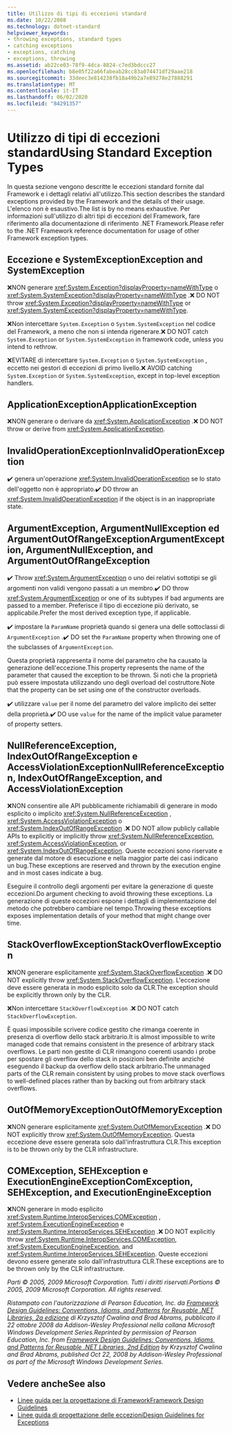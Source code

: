 ```yaml
---
title: Utilizzo di tipi di eccezioni standard
ms.date: 10/22/2008
ms.technology: dotnet-standard
helpviewer_keywords:
- throwing exceptions, standard types
- catching exceptions
- exceptions, catching
- exceptions, throwing
ms.assetid: ab22ce03-78f9-4dca-8824-c7ed3bdccc27
ms.openlocfilehash: b8e05f22a66fabeab28cc83a074471df29aae218
ms.sourcegitcommit: 33deec3e814238fb18a49b2a7e89278e27888291
ms.translationtype: MT
ms.contentlocale: it-IT
ms.lasthandoff: 06/02/2020
ms.locfileid: "84291357"
---
```

# <a name="using-standard-exception-types"></a><span data-ttu-id="57ce8-102">Utilizzo di tipi di eccezioni standard</span><span class="sxs-lookup"><span data-stu-id="57ce8-102">Using Standard Exception Types</span></span>
<span data-ttu-id="57ce8-103">In questa sezione vengono descritte le eccezioni standard fornite dal Framework e i dettagli relativi all'utilizzo.</span><span class="sxs-lookup"><span data-stu-id="57ce8-103">This section describes the standard exceptions provided by the Framework and the details of their usage.</span></span> <span data-ttu-id="57ce8-104">L'elenco non è esaustivo.</span><span class="sxs-lookup"><span data-stu-id="57ce8-104">The list is by no means exhaustive.</span></span> <span data-ttu-id="57ce8-105">Per informazioni sull'utilizzo di altri tipi di eccezioni del Framework, fare riferimento alla documentazione di riferimento .NET Framework.</span><span class="sxs-lookup"><span data-stu-id="57ce8-105">Please refer to the .NET Framework reference documentation for usage of other Framework exception types.</span></span>

## <a name="exception-and-systemexception"></a><span data-ttu-id="57ce8-106">Eccezione e SystemException</span><span class="sxs-lookup"><span data-stu-id="57ce8-106">Exception and SystemException</span></span>
 <span data-ttu-id="57ce8-107">❌NON generare <xref:System.Exception?displayProperty=nameWithType> o <xref:System.SystemException?displayProperty=nameWithType> .</span><span class="sxs-lookup"><span data-stu-id="57ce8-107">❌ DO NOT throw <xref:System.Exception?displayProperty=nameWithType> or <xref:System.SystemException?displayProperty=nameWithType>.</span></span>

 <span data-ttu-id="57ce8-108">❌Non intercettare `System.Exception` o `System.SystemException` nel codice del Framework, a meno che non si intenda rigenerare.</span><span class="sxs-lookup"><span data-stu-id="57ce8-108">❌ DO NOT catch `System.Exception` or `System.SystemException` in framework code, unless you intend to rethrow.</span></span>

 <span data-ttu-id="57ce8-109">❌EVITARE di intercettare `System.Exception` o `System.SystemException` , eccetto nei gestori di eccezioni di primo livello.</span><span class="sxs-lookup"><span data-stu-id="57ce8-109">❌ AVOID catching `System.Exception` or `System.SystemException`, except in top-level exception handlers.</span></span>

## <a name="applicationexception"></a><span data-ttu-id="57ce8-110">ApplicationException</span><span class="sxs-lookup"><span data-stu-id="57ce8-110">ApplicationException</span></span>
 <span data-ttu-id="57ce8-111">❌NON generare o derivare da <xref:System.ApplicationException> .</span><span class="sxs-lookup"><span data-stu-id="57ce8-111">❌ DO NOT throw or derive from <xref:System.ApplicationException>.</span></span>

## <a name="invalidoperationexception"></a><span data-ttu-id="57ce8-112">InvalidOperationException</span><span class="sxs-lookup"><span data-stu-id="57ce8-112">InvalidOperationException</span></span>
 <span data-ttu-id="57ce8-113">✔️ genera un'operazione <xref:System.InvalidOperationException> se lo stato dell'oggetto non è appropriato.</span><span class="sxs-lookup"><span data-stu-id="57ce8-113">✔️ DO throw an <xref:System.InvalidOperationException> if the object is in an inappropriate state.</span></span>

## <a name="argumentexception-argumentnullexception-and-argumentoutofrangeexception"></a><span data-ttu-id="57ce8-114">ArgumentException, ArgumentNullException ed ArgumentOutOfRangeException</span><span class="sxs-lookup"><span data-stu-id="57ce8-114">ArgumentException, ArgumentNullException, and ArgumentOutOfRangeException</span></span>
 <span data-ttu-id="57ce8-115">✔️ Throw <xref:System.ArgumentException> o uno dei relativi sottotipi se gli argomenti non validi vengono passati a un membro.</span><span class="sxs-lookup"><span data-stu-id="57ce8-115">✔️ DO throw <xref:System.ArgumentException> or one of its subtypes if bad arguments are passed to a member.</span></span> <span data-ttu-id="57ce8-116">Preferisce il tipo di eccezione più derivato, se applicabile.</span><span class="sxs-lookup"><span data-stu-id="57ce8-116">Prefer the most derived exception type, if applicable.</span></span>

 <span data-ttu-id="57ce8-117">✔️ impostare la `ParamName` proprietà quando si genera una delle sottoclassi di `ArgumentException` .</span><span class="sxs-lookup"><span data-stu-id="57ce8-117">✔️ DO set the `ParamName` property when throwing one of the subclasses of `ArgumentException`.</span></span>

 <span data-ttu-id="57ce8-118">Questa proprietà rappresenta il nome del parametro che ha causato la generazione dell'eccezione.</span><span class="sxs-lookup"><span data-stu-id="57ce8-118">This property represents the name of the parameter that caused the exception to be thrown.</span></span> <span data-ttu-id="57ce8-119">Si noti che la proprietà può essere impostata utilizzando uno degli overload del costruttore.</span><span class="sxs-lookup"><span data-stu-id="57ce8-119">Note that the property can be set using one of the constructor overloads.</span></span>

 <span data-ttu-id="57ce8-120">✔️ utilizzare `value` per il nome del parametro del valore implicito dei setter della proprietà.</span><span class="sxs-lookup"><span data-stu-id="57ce8-120">✔️ DO use `value` for the name of the implicit value parameter of property setters.</span></span>

## <a name="nullreferenceexception-indexoutofrangeexception-and-accessviolationexception"></a><span data-ttu-id="57ce8-121">NullReferenceException, IndexOutOfRangeException e AccessViolationException</span><span class="sxs-lookup"><span data-stu-id="57ce8-121">NullReferenceException, IndexOutOfRangeException, and AccessViolationException</span></span>
 <span data-ttu-id="57ce8-122">❌NON consentire alle API pubblicamente richiamabili di generare in modo esplicito o implicito <xref:System.NullReferenceException> , <xref:System.AccessViolationException> o <xref:System.IndexOutOfRangeException> .</span><span class="sxs-lookup"><span data-stu-id="57ce8-122">❌ DO NOT allow publicly callable APIs to explicitly or implicitly throw <xref:System.NullReferenceException>, <xref:System.AccessViolationException>, or <xref:System.IndexOutOfRangeException>.</span></span> <span data-ttu-id="57ce8-123">Queste eccezioni sono riservate e generate dal motore di esecuzione e nella maggior parte dei casi indicano un bug.</span><span class="sxs-lookup"><span data-stu-id="57ce8-123">These exceptions are reserved and thrown by the execution engine and in most cases indicate a bug.</span></span>

 <span data-ttu-id="57ce8-124">Eseguire il controllo degli argomenti per evitare la generazione di queste eccezioni.</span><span class="sxs-lookup"><span data-stu-id="57ce8-124">Do argument checking to avoid throwing these exceptions.</span></span> <span data-ttu-id="57ce8-125">La generazione di queste eccezioni espone i dettagli di implementazione del metodo che potrebbero cambiare nel tempo.</span><span class="sxs-lookup"><span data-stu-id="57ce8-125">Throwing these exceptions exposes implementation details of your method that might change over time.</span></span>

## <a name="stackoverflowexception"></a><span data-ttu-id="57ce8-126">StackOverflowException</span><span class="sxs-lookup"><span data-stu-id="57ce8-126">StackOverflowException</span></span>
 <span data-ttu-id="57ce8-127">❌NON generare esplicitamente <xref:System.StackOverflowException> .</span><span class="sxs-lookup"><span data-stu-id="57ce8-127">❌ DO NOT explicitly throw <xref:System.StackOverflowException>.</span></span> <span data-ttu-id="57ce8-128">L'eccezione deve essere generata in modo esplicito solo da CLR.</span><span class="sxs-lookup"><span data-stu-id="57ce8-128">The exception should be explicitly thrown only by the CLR.</span></span>

 <span data-ttu-id="57ce8-129">❌Non intercettare `StackOverflowException` .</span><span class="sxs-lookup"><span data-stu-id="57ce8-129">❌ DO NOT catch `StackOverflowException`.</span></span>

 <span data-ttu-id="57ce8-130">È quasi impossibile scrivere codice gestito che rimanga coerente in presenza di overflow dello stack arbitrario.</span><span class="sxs-lookup"><span data-stu-id="57ce8-130">It is almost impossible to write managed code that remains consistent in the presence of arbitrary stack overflows.</span></span> <span data-ttu-id="57ce8-131">Le parti non gestite di CLR rimangono coerenti usando i probe per spostare gli overflow dello stack in posizioni ben definite anziché eseguendo il backup da overflow dello stack arbitrario.</span><span class="sxs-lookup"><span data-stu-id="57ce8-131">The unmanaged parts of the CLR remain consistent by using probes to move stack overflows to well-defined places rather than by backing out from arbitrary stack overflows.</span></span>

## <a name="outofmemoryexception"></a><span data-ttu-id="57ce8-132">OutOfMemoryException</span><span class="sxs-lookup"><span data-stu-id="57ce8-132">OutOfMemoryException</span></span>
 <span data-ttu-id="57ce8-133">❌NON generare esplicitamente <xref:System.OutOfMemoryException> .</span><span class="sxs-lookup"><span data-stu-id="57ce8-133">❌ DO NOT explicitly throw <xref:System.OutOfMemoryException>.</span></span> <span data-ttu-id="57ce8-134">Questa eccezione deve essere generata solo dall'infrastruttura CLR.</span><span class="sxs-lookup"><span data-stu-id="57ce8-134">This exception is to be thrown only by the CLR infrastructure.</span></span>

## <a name="comexception-sehexception-and-executionengineexception"></a><span data-ttu-id="57ce8-135">COMException, SEHException e ExecutionEngineException</span><span class="sxs-lookup"><span data-stu-id="57ce8-135">ComException, SEHException, and ExecutionEngineException</span></span>
 <span data-ttu-id="57ce8-136">❌NON generare in modo esplicito <xref:System.Runtime.InteropServices.COMException> , <xref:System.ExecutionEngineException> e <xref:System.Runtime.InteropServices.SEHException> .</span><span class="sxs-lookup"><span data-stu-id="57ce8-136">❌ DO NOT explicitly throw <xref:System.Runtime.InteropServices.COMException>,  <xref:System.ExecutionEngineException>, and <xref:System.Runtime.InteropServices.SEHException>.</span></span> <span data-ttu-id="57ce8-137">Queste eccezioni devono essere generate solo dall'infrastruttura CLR.</span><span class="sxs-lookup"><span data-stu-id="57ce8-137">These exceptions are to be thrown only by the CLR infrastructure.</span></span>

 <span data-ttu-id="57ce8-138">*Parti © 2005, 2009 Microsoft Corporation. Tutti i diritti riservati.*</span><span class="sxs-lookup"><span data-stu-id="57ce8-138">*Portions © 2005, 2009 Microsoft Corporation. All rights reserved.*</span></span>

 <span data-ttu-id="57ce8-139">*Ristampato con l'autorizzazione di Pearson Education, Inc. da [Framework Design Guidelines: Conventions, Idioms, and Patterns for Reusable .NET Libraries, 2a edizione](https://www.informit.com/store/framework-design-guidelines-conventions-idioms-and-9780321545619) di Krzysztof Cwalina and Brad Abrams, pubblicato il 22 ottobre 2008 da Addison-Wesley Professional nella collana Microsoft Windows Development Series.*</span><span class="sxs-lookup"><span data-stu-id="57ce8-139">*Reprinted by permission of Pearson Education, Inc. from [Framework Design Guidelines: Conventions, Idioms, and Patterns for Reusable .NET Libraries, 2nd Edition](https://www.informit.com/store/framework-design-guidelines-conventions-idioms-and-9780321545619) by Krzysztof Cwalina and Brad Abrams, published Oct 22, 2008 by Addison-Wesley Professional as part of the Microsoft Windows Development Series.*</span></span>

## <a name="see-also"></a><span data-ttu-id="57ce8-140">Vedere anche</span><span class="sxs-lookup"><span data-stu-id="57ce8-140">See also</span></span>

- [<span data-ttu-id="57ce8-141">Linee guida per la progettazione di Framework</span><span class="sxs-lookup"><span data-stu-id="57ce8-141">Framework Design Guidelines</span></span>](index.md)
- [<span data-ttu-id="57ce8-142">Linee guida di progettazione delle eccezioni</span><span class="sxs-lookup"><span data-stu-id="57ce8-142">Design Guidelines for Exceptions</span></span>](exceptions.md)
